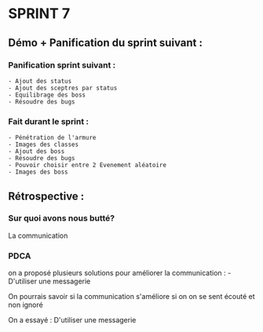 # SPRINT 7

## Démo + Panification du sprint suivant :
    
### Panification sprint suivant :
    - Ajout des status
    - Ajout des sceptres par status
    - Equilibrage des boss
    - Résoudre des bugs
    
### Fait durant le sprint :
    - Pénétration de l'armure
    - Images des classes
    - Ajout des boss
    - Résoudre des bugs
    - Pouvoir choisir entre 2 Evenement aléatoire
    - Images des boss
    
## Rétrospective : 

### Sur quoi avons nous butté?

La communication

### PDCA

on a proposé plusieurs solutions pour améliorer la communication : 
    - D'utiliser une messagerie

   
On pourrais savoir si la communication s'améliore si on on se sent écouté 
et non ignoré

On a essayé : D'utiliser une messagerie
